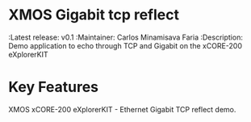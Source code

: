 XMOS Gigabit tcp reflect
================================

:Latest release: v0.1
:Maintainer: Carlos Minamisava Faria
:Description: Demo application to echo through TCP and Gigabit on the xCORE-200 eXplorerKIT



Key Features
================================

XMOS xCORE-200 eXplorerKIT - Ethernet Gigabit TCP reflect demo.